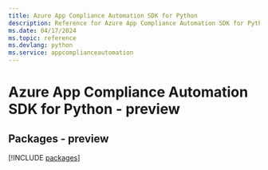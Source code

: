```yaml
---
title: Azure App Compliance Automation SDK for Python
description: Reference for Azure App Compliance Automation SDK for Python
ms.date: 04/17/2024
ms.topic: reference
ms.devlang: python
ms.service: appcomplianceautomation
---
```

# Azure App Compliance Automation SDK for Python - preview
## Packages - preview
[!INCLUDE [packages](app-compliance-automation-index.md)]